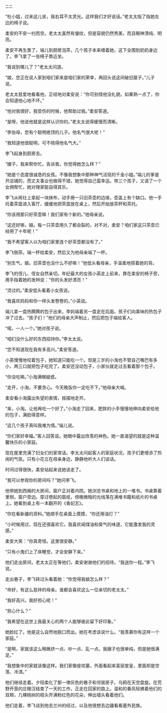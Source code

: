     二二 

   “杜小姐，过来这儿坐，我右耳不太灵光。这样我们才好说话。”老太太指了指她左边的椅子说。

   柔安的不安一扫而空。老太太虽然有皱纹，但是容貌仍然秀美，而且眼神清纯、明亮。

   柔安不再生畏了，端儿到厨房泡茶，几个孩子本来缠着她，这下全围到奶奶身边了。李飞拿了一张椅子靠近坐。

   “我说到哪儿了？”老太太问道。

   “娘，您正在说人家到咱们家来是咱们家的荣幸，再回头说这间破旧屋子。”儿子说。

   老太太慈爱地看看他，正经地对柔安说：“你可别怪他没礼貌。如果熟一点了，你会知道他心地不坏。”

   “他对我很好，我受伤的时候，他帮助过我。”柔安答道。

   “是呀，他说他就是这样认识你的。”老太太说得缓慢而清晰。

   “李伯母，您有个聪明绝顶的儿子。他名气很大呢！”

   “我知道他很聪明，可不晓得他名气大。”

   李飞起身到厨房去。

   “嫂子，我来帮你忙。告诉我，你觉得她怎么样？”

   “她是个态度很诚恳的女孩。不像我想象中那种神气活现的千金小姐。”端儿的爹是开店铺的，而丈夫事业也做得不错，她觉得自己蛮幸运。带三个孩子，又请了一个女佣帮忙，她对理家挺自得其乐。

   李飞从砖灶上拿起一块抹布，动手擦一只旧茶壶的边缘，壶盖上有个缺口。他一手托着茶盘进入客厅，缓缓地把茶盘放在桌上，然后开始放茶杯和茶托。

   “你该用那只好茶壶嘛！我们家有个新的。”他母亲说。

   “这还好嘛，娘。每一只茶壶用久了都会裂的，对不对，柔安？咱们家这只茶壶已经用了十年呢！”

   “我不希望客人以为咱们家里连个好茶壶都没有了。”

   李飞倒茶。端一杯给柔安，然后又为他母亲端了一杯。

   “别生气，娘。旧茶壶也没什么不好嘛！”他低头看母亲，手温柔地搭着她的背。

   李飞的侄儿、侄女自然亲切。年纪最大的女孩小英走上前来，靠在柔安的椅子旁，用手指着她的发辫说：“你的头发好漂亮！”

   “烫过的。”柔安低头看着小女孩说。

   “我喜欢妈妈和你一样头发卷卷的。”小英说。

   端儿拿一盘热腾腾的包子出来，李妈端着另一盘走在后面。孩子们向美味的热包子冲了过去。“孩子们！”他们的母亲大声制止，然后把包子端给客人。

   “喏，一人一个。”她对孩子说。

   “咱们没什么好的东西招待你。”李太太说。

   “您不知道现在我有多高兴。”柔安答道。

   小英慢慢地咬着包子，她知道只能吃一个。但是三岁的小淘也不管自己嘴巴有多小，两三口就把包子吃完了。柔安还没动包子，小家伙就走过去看着那个包子。

   “你没吃嘛。”小淘满眼疑惑。

   “走开，小淘，不要贪心。今天晚饭你一定吃不下。”他母亲大喊。

   柔安看小淘露出失望的表情，摇摆地走开。

   “来，小淘。让他再吃一个好了。”小淘走了回来，肥胖的小手慢慢地伸向柔安给他的包子，满脸得意样。

   “这几个孩子真叫我难为情。”端儿说。

   “你们家好幸福。”客人回答说。她眼中露出欣羡的神色。她一直渴望的就是这种温馨快乐的小家庭。

   现在屋里充满了妇女们的家常话。李太太问起客人的家庭状况，孩子们更增添了热闹的气氛。只有小花立在母亲身边，静静地听大人们谈话。

   时间过得很快，柔安站起来说她该走了。

   “我可以参观你的房间吗？”她问李飞。

   他带她到西厢的大房间，窗户正对着内院。她浏览书桌和地上的一堆书。书桌靠着里侧，窗户旁边。穿过卷起的窗纸，傍晚微暗的光线落在满堆书籍和纸片的书桌上。她看到桌上有一本翻开的《香妃志》。

   “你在看新疆的资料。”她顺手在桌面上摸摸，“你还用油灯？”

   “小时候用过，现在还很喜欢它。我喜欢闻煤油和臭气的味道，它能激发我的灵感。”

   柔安大笑：“你真奇怪。这里很安静。”

   “只有小鬼们上了床睡觉，才会安静下来。”

   他们走出房间，老太太正在等他们，柔安谢谢他们的招待。“我送你一程。”李飞说。

   走出巷子，李飞转过头看着她：“你觉得我娘怎么样？”

   “命好，有这么慈祥的母亲。谁都会喜欢这么一位亲切的老太太。”

   “我好高兴。我好担心呢！”

   “担心什么？”

   “我希望在这世上我最关心的两个人能够彼此留下好印象。”

   她脸红了。他是这么自然地脱口而出。她在考虑该说什么。“我羡慕你有这样一个家庭。”

   “是啊，家就该这么稍微挤一点、吵一点、乱一点。我嫂子也很单纯，但是她很满足。”

   “我想象中的家就该像这样。我们家像座坟墓，外面看起来富丽堂皇，里面却是空荡、冷清。”

   他们继续走着。夕阳柔化了那一律灰色的巷子和邻居房子。乌鸦在天空盘旋。在荒野开垦的庄稼汉结束了一天的工作，正走在回家的路上。温和的春风轻拂着他们的双颊，几棵桃树的枝头开满粉红色的花朵，伸出墙头看着他们。

   他们走着，李飞谈到他去兰州的经过，以及他很想去边疆看看塞外民族。

